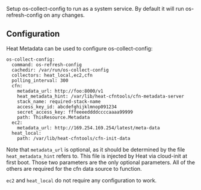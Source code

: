 Setup os-collect-config to run as a system service. By default it will
run os-refresh-config on any changes.

Configuration
-------------

Heat Metadata can be used to configure os-collect-config:

    os-collect-config:
      command: os-refresh-config
      cachedir: /var/run/os-collect-config
      collectors: heat_local,ec2,cfn
      polling_interval: 300
      cfn:
        metadata_url: http://foo:8000/v1
        heat_metadata_hint: /var/lib/heat-cfntools/cfn-metadata-server
        stack_name: required-stack-name
        access_key_id: abcdefghijklmnop091234
        secret_access_key: fffeeeeddddccccaaaa99999
        path: ThisResource.Metadata
      ec2:
        metadata_url: http://169.254.169.254/latest/meta-data
      heat_local:
        path: /var/lib/heat-cfntools/cfn-init-data

Note that `metadata_url` is optional, as it should be determined by the
file `heat_metadata_hint` refers to. This file is injected by Heat via
cloud-init at first boot. Those two parameters are the only optional
parameters. All of the others are required for the cfn data source
to function.

`ec2` and `heat_local` do not require any configuration to work.
